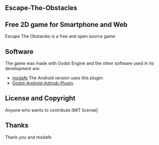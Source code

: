 
## Escape-The-Obstacles

## Free 2D game for Smartphone and Web

Escape The Obstacles is a free and open source game

## Software

The game was made with Godot Engine and the other software used in its development are:
* [modafe](https://github.com/modafe5124)
The Android version uses this plugin:
* [Godot-Android-Admob-Plugin](https://github.com/Shin-NiL/Godot-Android-Admob-Plugin).

## License and Copyright

Anyone who wants to contribute [MIT license]

## Thanks

Thank you and modafe
